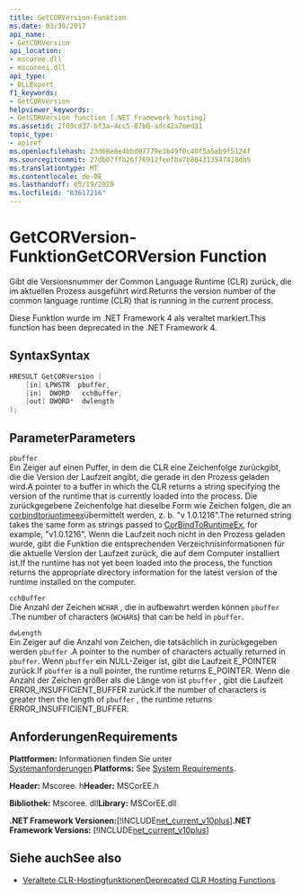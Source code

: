 ```yaml
---
title: GetCORVersion-Funktion
ms.date: 03/30/2017
api_name:
- GetCORVersion
api_location:
- mscoree.dll
- mscoreei.dll
api_type:
- DLLExport
f1_keywords:
- GetCORVersion
helpviewer_keywords:
- GetCORVersion function [.NET Framework hosting]
ms.assetid: 2f09cd37-bf3a-4cc5-87b0-adc42a7eed31
topic_type:
- apiref
ms.openlocfilehash: 23d68e8e4bbd87779e3b49f0c40f5a5ab9f5124f
ms.sourcegitcommit: 27db07ffb26f76912feefba7b884313547410db5
ms.translationtype: MT
ms.contentlocale: de-DE
ms.lasthandoff: 05/19/2020
ms.locfileid: "83617216"
---
```

# <a name="getcorversion-function"></a><span data-ttu-id="743ba-102">GetCORVersion-Funktion</span><span class="sxs-lookup"><span data-stu-id="743ba-102">GetCORVersion Function</span></span>
<span data-ttu-id="743ba-103">Gibt die Versionsnummer der Common Language Runtime (CLR) zurück, die im aktuellen Prozess ausgeführt wird.</span><span class="sxs-lookup"><span data-stu-id="743ba-103">Returns the version number of the common language runtime (CLR) that is running in the current process.</span></span>  
  
 <span data-ttu-id="743ba-104">Diese Funktion wurde im .NET Framework 4 als veraltet markiert.</span><span class="sxs-lookup"><span data-stu-id="743ba-104">This function has been deprecated in the .NET Framework 4.</span></span>  
  
## <a name="syntax"></a><span data-ttu-id="743ba-105">Syntax</span><span class="sxs-lookup"><span data-stu-id="743ba-105">Syntax</span></span>  
  
```cpp  
HRESULT GetCORVersion (  
    [in] LPWSTR  pbuffer,  
    [in]  DWORD   cchBuffer,
    [out] DWORD*  dwlength  
);
```  
  
## <a name="parameters"></a><span data-ttu-id="743ba-106">Parameter</span><span class="sxs-lookup"><span data-stu-id="743ba-106">Parameters</span></span>  
 `pbuffer`  
 <span data-ttu-id="743ba-107">Ein Zeiger auf einen Puffer, in dem die CLR eine Zeichenfolge zurückgibt, die die Version der Laufzeit angibt, die gerade in den Prozess geladen wird.</span><span class="sxs-lookup"><span data-stu-id="743ba-107">A pointer to a buffer in which the CLR returns a string specifying the version of the runtime that is currently loaded into the process.</span></span> <span data-ttu-id="743ba-108">Die zurückgegebene Zeichenfolge hat dieselbe Form wie Zeichen folgen, die an [corbindtoriuntimeex](corbindtoruntimeex-function.md)übermittelt werden, z. b. "v 1.0.1216".</span><span class="sxs-lookup"><span data-stu-id="743ba-108">The returned string takes the same form as strings passed to [CorBindToRuntimeEx](corbindtoruntimeex-function.md), for example, "v1.0.1216".</span></span> <span data-ttu-id="743ba-109">Wenn die Laufzeit noch nicht in den Prozess geladen wurde, gibt die Funktion die entsprechenden Verzeichnisinformationen für die aktuelle Version der Laufzeit zurück, die auf dem Computer installiert ist.</span><span class="sxs-lookup"><span data-stu-id="743ba-109">If the runtime has not yet been loaded into the process, the function returns the appropriate directory information for the latest version of the runtime installed on the computer.</span></span>  
  
 `cchBuffer`  
 <span data-ttu-id="743ba-110">Die Anzahl der Zeichen `WCHAR` , die in aufbewahrt werden können `pbuffer` .</span><span class="sxs-lookup"><span data-stu-id="743ba-110">The number of characters (`WCHAR`s) that can be held in `pbuffer`.</span></span>  
  
 `dwLength`  
 <span data-ttu-id="743ba-111">Ein Zeiger auf die Anzahl von Zeichen, die tatsächlich in zurückgegeben werden `pbuffer` .</span><span class="sxs-lookup"><span data-stu-id="743ba-111">A pointer to the number of characters actually returned in `pbuffer`.</span></span> <span data-ttu-id="743ba-112">Wenn `pbuffer` ein NULL-Zeiger ist, gibt die Laufzeit E_POINTER zurück.</span><span class="sxs-lookup"><span data-stu-id="743ba-112">If `pbuffer` is a null pointer, the runtime returns E_POINTER.</span></span> <span data-ttu-id="743ba-113">Wenn die Anzahl der Zeichen größer als die Länge von ist `pbuffer` , gibt die Laufzeit ERROR_INSUFFICIENT_BUFFER zurück.</span><span class="sxs-lookup"><span data-stu-id="743ba-113">If the number of characters is greater then the length of `pbuffer` , the runtime returns ERROR_INSUFFICIENT_BUFFER.</span></span>  
  
## <a name="requirements"></a><span data-ttu-id="743ba-114">Anforderungen</span><span class="sxs-lookup"><span data-stu-id="743ba-114">Requirements</span></span>  
 <span data-ttu-id="743ba-115">**Plattformen:** Informationen finden Sie unter [Systemanforderungen](../../get-started/system-requirements.md).</span><span class="sxs-lookup"><span data-stu-id="743ba-115">**Platforms:** See [System Requirements](../../get-started/system-requirements.md).</span></span>  
  
 <span data-ttu-id="743ba-116">**Header:** Mscoree. h</span><span class="sxs-lookup"><span data-stu-id="743ba-116">**Header:** MSCorEE.h</span></span>  
  
 <span data-ttu-id="743ba-117">**Bibliothek:** Mscoree. dll</span><span class="sxs-lookup"><span data-stu-id="743ba-117">**Library:** MSCorEE.dll</span></span>  
  
 <span data-ttu-id="743ba-118">**.NET Framework Versionen:**[!INCLUDE[net_current_v10plus](../../../../includes/net-current-v10plus-md.md)]</span><span class="sxs-lookup"><span data-stu-id="743ba-118">**.NET Framework Versions:** [!INCLUDE[net_current_v10plus](../../../../includes/net-current-v10plus-md.md)]</span></span>  
  
## <a name="see-also"></a><span data-ttu-id="743ba-119">Siehe auch</span><span class="sxs-lookup"><span data-stu-id="743ba-119">See also</span></span>

- [<span data-ttu-id="743ba-120">Veraltete CLR-Hostingfunktionen</span><span class="sxs-lookup"><span data-stu-id="743ba-120">Deprecated CLR Hosting Functions</span></span>](deprecated-clr-hosting-functions.md)
